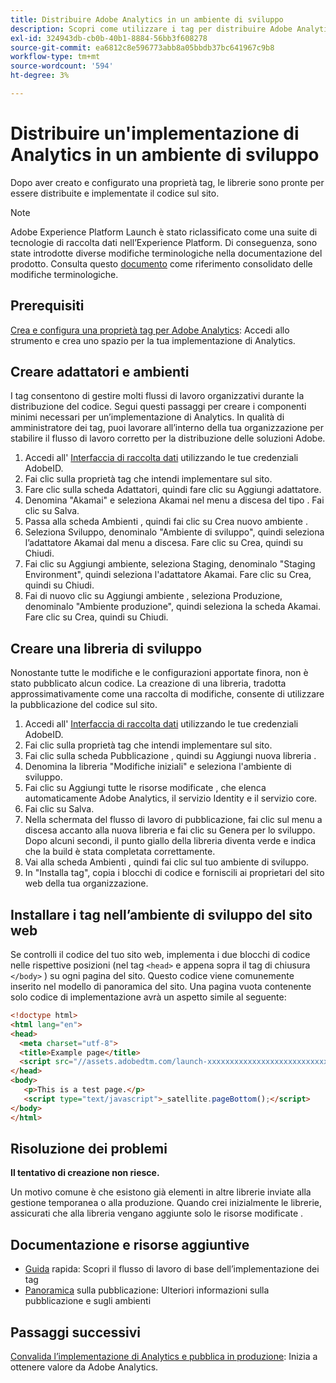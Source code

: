 ```yaml
---
title: Distribuire Adobe Analytics in un ambiente di sviluppo
description: Scopri come utilizzare i tag per distribuire Adobe Analytics nel tuo ambiente di sviluppo.
exl-id: 324943db-cb0b-40b1-8884-56bb3f608278
source-git-commit: ea6812c8e596773abb8a05bbdb37bc641967c9b8
workflow-type: tm+mt
source-wordcount: '594'
ht-degree: 3%

---
```


# Distribuire un&#39;implementazione di Analytics in un ambiente di sviluppo

Dopo aver creato e configurato una proprietà tag, le librerie sono pronte per essere distribuite e implementate il codice sul sito.

>[!NOTE]
>Adobe Experience Platform Launch è stato riclassificato come una suite di tecnologie di raccolta dati nell’Experience Platform. Di conseguenza, sono state introdotte diverse modifiche terminologiche nella documentazione del prodotto. Consulta questo [documento](https://experienceleague.adobe.com/docs/experience-platform/tags/term-updates.html?lang=en) come riferimento consolidato delle modifiche terminologiche.

## Prerequisiti

[Crea e configura una proprietà tag per Adobe Analytics](create-analytics-property.md): Accedi allo strumento e crea uno spazio per la tua implementazione di Analytics.

## Creare adattatori e ambienti

I tag consentono di gestire molti flussi di lavoro organizzativi durante la distribuzione del codice. Segui questi passaggi per creare i componenti minimi necessari per un’implementazione di Analytics. In qualità di amministratore dei tag, puoi lavorare all’interno della tua organizzazione per stabilire il flusso di lavoro corretto per la distribuzione delle soluzioni Adobe.

1. Accedi all&#39; [Interfaccia di raccolta dati](https://experience.adobe.com/data-collection) utilizzando le tue credenziali AdobeID.
2. Fai clic sulla proprietà tag che intendi implementare sul sito.
3. Fare clic sulla scheda Adattatori, quindi fare clic su Aggiungi adattatore.
4. Denomina &quot;Akamai&quot; e seleziona Akamai nel menu a discesa del tipo . Fai clic su Salva.
5. Passa alla scheda Ambienti , quindi fai clic su Crea nuovo ambiente .
6. Seleziona Sviluppo, denominalo &quot;Ambiente di sviluppo&quot;, quindi seleziona l’adattatore Akamai dal menu a discesa. Fare clic su Crea, quindi su Chiudi.
7. Fai clic su Aggiungi ambiente, seleziona Staging, denominalo &quot;Staging Environment&quot;, quindi seleziona l&#39;adattatore Akamai. Fare clic su Crea, quindi su Chiudi.
8. Fai di nuovo clic su Aggiungi ambiente , seleziona Produzione, denominalo &quot;Ambiente produzione&quot;, quindi seleziona la scheda Akamai. Fare clic su Crea, quindi su Chiudi.

## Creare una libreria di sviluppo

Nonostante tutte le modifiche e le configurazioni apportate finora, non è stato pubblicato alcun codice. La creazione di una libreria, tradotta approssimativamente come una raccolta di modifiche, consente di utilizzare la pubblicazione del codice sul sito.

1. Accedi all&#39; [Interfaccia di raccolta dati](https://experience.adobe.com/data-collection) utilizzando le tue credenziali AdobeID.
2. Fai clic sulla proprietà tag che intendi implementare sul sito.
3. Fai clic sulla scheda Pubblicazione , quindi su Aggiungi nuova libreria .
4. Denomina la libreria &quot;Modifiche iniziali&quot; e seleziona l&#39;ambiente di sviluppo.
5. Fai clic su Aggiungi tutte le risorse modificate , che elenca automaticamente Adobe Analytics, il servizio Identity e il servizio core.
6. Fai clic su Salva.
7. Nella schermata del flusso di lavoro di pubblicazione, fai clic sul menu a discesa accanto alla nuova libreria e fai clic su Genera per lo sviluppo. Dopo alcuni secondi, il punto giallo della libreria diventa verde e indica che la build è stata completata correttamente.
8. Vai alla scheda Ambienti , quindi fai clic sul tuo ambiente di sviluppo.
9. In &quot;Installa tag&quot;, copia i blocchi di codice e forniscili ai proprietari del sito web della tua organizzazione.

## Installare i tag nell’ambiente di sviluppo del sito web

Se controlli il codice del tuo sito web, implementa i due blocchi di codice nelle rispettive posizioni (nel tag `<head>` e appena sopra il tag di chiusura `</body>` ) su ogni pagina del sito. Questo codice viene comunemente inserito nel modello di panoramica del sito. Una pagina vuota contenente solo codice di implementazione avrà un aspetto simile al seguente:

```html
<!doctype html>
<html lang="en">
<head>
  <meta charset="utf-8">
  <title>Example page</title>
  <script src="//assets.adobedtm.com/launch-xxxxxxxxxxxxxxxxxxxxxxxxxxxxxxxxxx-development.min.js"></script>
</head>
<body>
   <p>This is a test page.</p>
   <script type="text/javascript">_satellite.pageBottom();</script>
</body>
</html>
```

## Risoluzione dei problemi

**Il tentativo di creazione non riesce.**

Un motivo comune è che esistono già elementi in altre librerie inviate alla gestione temporanea o alla produzione. Quando crei inizialmente le librerie, assicurati che alla libreria vengano aggiunte solo le risorse modificate .

## Documentazione e risorse aggiuntive

- [Guida](https://experienceleague.adobe.com/docs/experience-platform/tags/get-started/quick-start.html?lang=en) rapida: Scopri il flusso di lavoro di base dell’implementazione dei tag
- [Panoramica](https://experienceleague.adobe.com/docs/experience-platform/tags/publish/overview.html?lang=en) sulla pubblicazione: Ulteriori informazioni sulla pubblicazione e sugli ambienti

## Passaggi successivi

[Convalida l’implementazione di Analytics e pubblica in produzione](validate-publish-prod.md): Inizia a ottenere valore da Adobe Analytics.
